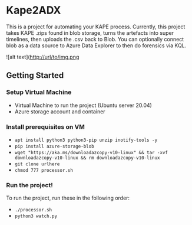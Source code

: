 # Kape2ADX
This is a project for automating your KAPE process. Currently, this project takes KAPE .zips found in blob storage, turns the artefacts into super timelines, then uploads the .csv back to Blob. You can optionally connect blob as a data source to Azure Data Explorer to then do forensics via KQL.

![alt text]([http://url/to/img.png](https://i.imgur.com/BiSSO7m.png)


## Getting Started

### Setup Virtual Machine
- Virtual Machine to run the project (Ubuntu server 20.04)
- Azure storage account and container

### Install prerequisites on VM
- ```apt install python3 python3-pip unzip inotify-tools -y```<br>
- ```pip install azure-storage-blob```<br>
- ```wget "https://aka.ms/downloadazcopy-v10-linux" && tar -xvf downloadazcopy-v10-linux && rm downloadazcopy-v10-linux```<br>
- ```git clone urlhere```
- ```chmod 777 processor.sh```

### Run the project!
To run the project, run these in the following order:
- ```./processor.sh```
- ```python3 watch.py```





